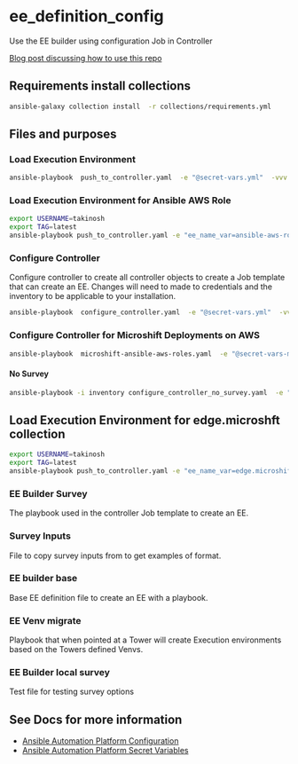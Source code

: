 # ee_definition_config
Use the EE builder using configuration Job in Controller

[Blog post discussing how to use this repo](https://www.redhat.com/architect/ansible-execution-environment-automated-build)

## Requirements install collections
```bash
ansible-galaxy collection install  -r collections/requirements.yml 
```


## Files and purposes

### Load Execution Environment
```bash
ansible-playbook  push_to_controller.yaml  -e "@secret-vars.yml"  -vvv
```
### Load Execution Environment for Ansible AWS Role
```bash
export USERNAME=takinosh
export TAG=latest
ansible-playbook push_to_controller.yaml -e "ee_name_var=ansible-aws-roles" -e "set_ee_registry_dest_var=quay.io/${USERNAME}/ansible-aws-roles:${TAG}"  -e "@secret-vars-microshift-ansible-aws-roles.yml"
```

### Configure Controller
Configure controller to create all controller objects to create a Job template that can create an EE. 
Changes will need to made to credentials and the inventory to be applicable to your installation.
```bash
ansible-playbook  configure_controller.yaml  -e "@secret-vars.yml"  -vvv
```

### Configure Controller for Microshift Deployments on AWS
```bash
ansible-playbook  microshift-ansible-aws-roles.yaml  -e "@secret-vars-microshift-ansible-aws-roles.yml" -e "@projects/ansible-aws-roles/microshift-ansible-aws-vars.yaml"  -vvv
```

#### No Survey
```bash
ansible-playbook -i inventory configure_controller_no_survey.yaml  -e "@secret-vars.yml"  -vvv
```

## Load Execution Environment for edge.microshft collection
```bash
export USERNAME=takinosh
export TAG=latest
ansible-playbook push_to_controller.yaml -e "ee_name_var=edge.microshift" -e "set_ee_registry_dest_var=quay.io/${USERNAME}/edge.microshift:${TAG}"  -e "@secret-vars-microshift-ansible-aws-roles.yml"
```


### EE Builder Survey
The playbook used in the controller Job template to create an EE.

### Survey Inputs
File to copy survey inputs from to get examples of format.

### EE builder base
Base EE definition file to create an EE with a playbook.

### EE Venv migrate
Playbook that when pointed at a Tower will create Execution environments based on the Towers defined Venvs.

### EE Builder local survey
Test file for testing survey options

## See Docs for more information
* [Ansible Automation Platform Configuration](docs/configure-controller.md)
* [Ansible Automation Platform Secret Variables](docs/secret-vars.md)